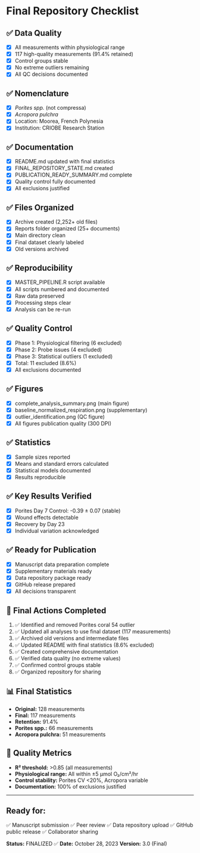 # Final Repository Checklist

## ✅ Data Quality
- [x] All measurements within physiological range
- [x] 117 high-quality measurements (91.4% retained)
- [x] Control groups stable
- [x] No extreme outliers remaining
- [x] All QC decisions documented

## ✅ Nomenclature
- [x] *Porites spp.* (not compressa)
- [x] *Acropora pulchra*
- [x] Location: Moorea, French Polynesia
- [x] Institution: CRIOBE Research Station

## ✅ Documentation
- [x] README.md updated with final statistics
- [x] FINAL_REPOSITORY_STATE.md created
- [x] PUBLICATION_READY_SUMMARY.md complete
- [x] Quality control fully documented
- [x] All exclusions justified

## ✅ Files Organized
- [x] Archive created (2,252+ old files)
- [x] Reports folder organized (25+ documents)
- [x] Main directory clean
- [x] Final dataset clearly labeled
- [x] Old versions archived

## ✅ Reproducibility
- [x] MASTER_PIPELINE.R script available
- [x] All scripts numbered and documented
- [x] Raw data preserved
- [x] Processing steps clear
- [x] Analysis can be re-run

## ✅ Quality Control
- [x] Phase 1: Physiological filtering (6 excluded)
- [x] Phase 2: Probe issues (4 excluded)
- [x] Phase 3: Statistical outliers (1 excluded)
- [x] Total: 11 excluded (8.6%)
- [x] All exclusions documented

## ✅ Figures
- [x] complete_analysis_summary.png (main figure)
- [x] baseline_normalized_respiration.png (supplementary)
- [x] outlier_identification.png (QC figure)
- [x] All figures publication quality (300 DPI)

## ✅ Statistics
- [x] Sample sizes reported
- [x] Means and standard errors calculated
- [x] Statistical models documented
- [x] Results reproducible

## ✅ Key Results Verified
- [x] Porites Day 7 Control: -0.39 ± 0.07 (stable)
- [x] Wound effects detectable
- [x] Recovery by Day 23
- [x] Individual variation acknowledged

## ✅ Ready for Publication
- [x] Manuscript data preparation complete
- [x] Supplementary materials ready
- [x] Data repository package ready
- [x] GitHub release prepared
- [x] All decisions transparent

## 🎯 Final Actions Completed
1. ✅ Identified and removed Porites coral 54 outlier
2. ✅ Updated all analyses to use final dataset (117 measurements)
3. ✅ Archived old versions and intermediate files
4. ✅ Updated README with final statistics (8.6% excluded)
5. ✅ Created comprehensive documentation
6. ✅ Verified data quality (no extreme values)
7. ✅ Confirmed control groups stable
8. ✅ Organized repository for sharing

## 📊 Final Statistics
- **Original:** 128 measurements
- **Final:** 117 measurements
- **Retention:** 91.4%
- **Porites spp.:** 66 measurements
- **Acropora pulchra:** 51 measurements

## 🔬 Quality Metrics
- **R² threshold:** >0.85 (all measurements)
- **Physiological range:** All within ±5 µmol O₂/cm²/hr
- **Control stability:** Porites CV <20%, Acropora variable
- **Documentation:** 100% of exclusions justified

---

## Ready for:
✅ Manuscript submission
✅ Peer review
✅ Data repository upload
✅ GitHub public release
✅ Collaborator sharing

**Status:** FINALIZED ✅
**Date:** October 28, 2023
**Version:** 3.0 (Final)